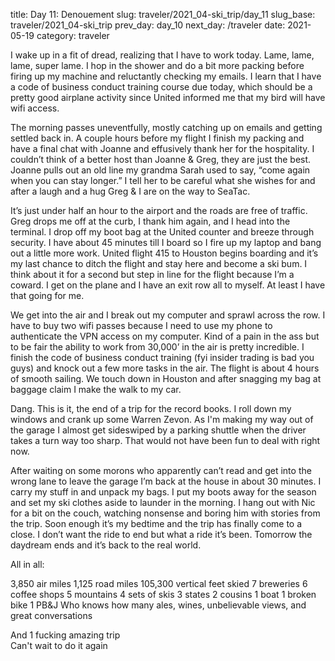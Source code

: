title: Day 11: Denouement
slug: traveler/2021_04-ski_trip/day_11
slug_base: traveler/2021_04-ski_trip
prev_day: day_10
next_day: /traveler
date: 2021-05-19
category: traveler

I wake up in a fit of dread, realizing that I have to work today. Lame, lame, lame, super lame. I hop in the shower and do a bit more packing before firing up my machine and reluctantly checking my emails. I learn that I have a code of business conduct training course due today, which should be a pretty good airplane activity since United informed me that my bird will have wifi access.

The morning passes uneventfully, mostly catching up on emails and getting settled back in. A couple hours before my flight I finish my packing and have a final chat with Joanne and effusively thank her for the hospitality. I couldn’t think of a better host than Joanne & Greg, they are just the best. Joanne pulls out an old line my grandma Sarah used to say, “come again when you can stay longer.” I tell her to be careful what she wishes for and after a laugh and a hug Greg & I are on the way to SeaTac.

It’s just under half an hour to the airport and the roads are free of traffic. Greg drops me off at the curb, I thank him again, and I head into the terminal. I drop off my boot bag at the United counter and breeze through security. I have about 45 minutes till I board so I fire up my laptop and bang out a little more work. United flight 415 to Houston begins boarding and it’s my last chance to ditch the flight and stay here and become a ski bum. I think about it for a second but step in line for the flight because I’m a coward. I get on the plane and I have an exit row all to myself. At least I have that going for me.

We get into the air and I break out my computer and sprawl across the row. I have to buy two wifi passes because I need to use my phone to authenticate the VPN access on my computer. Kind of a pain in the ass but to be fair the ability to work from 30,000’ in the air is pretty incredible. I finish the code of business conduct training (fyi insider trading is bad you guys) and knock out a few more tasks in the air. The flight is about 4 hours of smooth sailing. We touch down in Houston and after snagging my bag at baggage claim I make the walk to my car.

Dang. This is it, the end of a trip for the record books. I roll down my windows and crank up some Warren Zevon. As I'm making my way out of the garage I almost get sideswiped by a parking shuttle when the driver takes a turn way too sharp. That would not have been fun to deal with right now.

After waiting on some morons who apparently can’t read and get into the wrong lane to leave the garage I’m back at the house in about 30 minutes. I carry my stuff in and unpack my bags. I put my boots away for the season and set my ski clothes aside to launder in the morning. I hang out with Nic for a bit on the couch, watching nonsense and boring him with stories from the trip. Soon enough it’s my bedtime and the trip has finally come to a close. I don’t want the ride to end but what a ride it’s been. Tomorrow the daydream ends and it’s back to the real world.

<p class="article-subheader">All in all:</p>
3,850 air miles  
1,125 road miles  
105,300 vertical feet skied  
7 breweries  
6 coffee shops  
5 mountains  
4 sets of skis
3 states  
2 cousins  
1 boat  
1 broken bike  
1 PB&J  
Who knows how many ales, wines, unbelievable views, and great conversations  

And 1 fucking amazing trip  
Can't wait to do it again